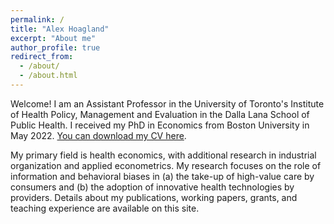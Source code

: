 ```yaml
---
permalink: /
title: "Alex Hoagland"
excerpt: "About me"
author_profile: true
redirect_from: 
  - /about/
  - /about.html
---
```


Welcome! I am an Assistant Professor in the University of Toronto's Institute of Health Policy, Management and Evaluation in the Dalla Lana School of Public Health. I received my PhD in Economics from Boston University in May 2022. [You can download my CV here](http://alex-hoagland.github.io/files/HoaglandCV_current.pdf).

My primary field is health economics, with additional research in industrial organization and applied econometrics. My research focuses on the role of information and behavioral biases in (a) the take-up of high-value care by consumers and (b) the adoption of innovative health technologies by providers. Details about my publications, working papers, grants, and teaching experience are available on this site. 
